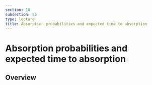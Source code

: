 ```yaml
---
section: 10
subsection: 26
type: lecture
title: Absorption probabilities and expected time to absorption
---
```


# Absorption probabilities and expected time to absorption

## Overview
